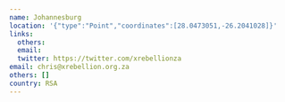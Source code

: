 ```yaml
---
name: Johannesburg
location: '{"type":"Point","coordinates":[28.0473051,-26.2041028]}'
links:
  others: 
  email: 
  twitter: https://twitter.com/xrebellionza
email: chris@xrebellion.org.za
others: []
country: RSA
---
```

